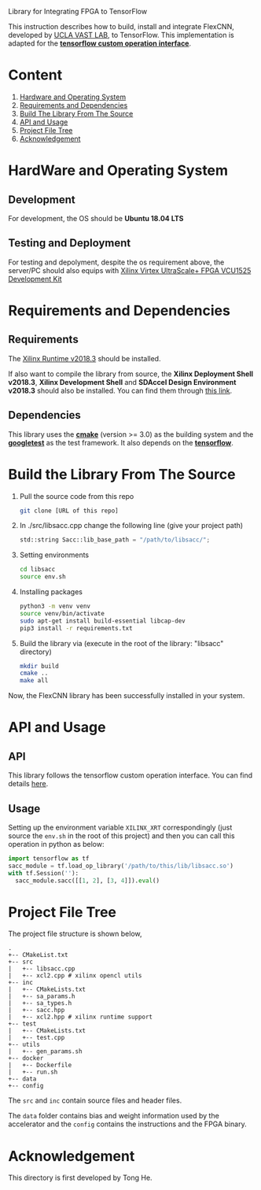 Library for Integrating FPGA to TensorFlow

This instruction describes how to build, install and integrate FlexCNN, developed by [UCLA VAST LAB](https://vast.cs.ucla.edu/), to TensorFlow. This implementation is adapted for the [**tensorflow custom operation interface**](https://www.tensorflow.org/guide/extend/op).

# Content
1. [Hardware and Operating System](#Hardware-and-Operating-System)
2. [Requirements and Dependencies](#Requirements-and-Dependencies)
3. [Build The Library From The Source](#Build-The-Library-From-The-Source)
4. [API and Usage](#API-And-Usage)
5. [Project File Tree](#Project-File-Tree)
6. [Acknowledgement](#Acknowledgement)

# HardWare and Operating System
## Development
For development, the OS should be **Ubuntu 18.04 LTS**
## Testing and Deployment 
For testing and depolyment, despite the os requirement above, the server/PC should also equips with [Xilinx Virtex UltraScale+ FPGA VCU1525 Development Kit](https://www.xilinx.com/products/boards-and-kits/vcu1525-a.html)



# Requirements and Dependencies

## Requirements
The [Xilinx Runtime v2018.3](https://www.xilinx.com/products/boards-and-kits/vcu1525-a.html#gettingStarted) should be installed.

If also want to compile the library from source, the **Xilinx Deployment Shell v2018.3**, **Xilinx Development Shell** and **SDAccel Design Environment v2018.3** should also be installed. You can find them through [this link](https://www.xilinx.com/products/boards-and-kits/vcu1525-a.html#gettingStarted).

## Dependencies
This library uses the [**cmake**](https://cmake.org/) (version >= 3.0) as the building system and the [**googletest**](https://github.com/google/googletest) as the test framework. It also depends on the [**tensorflow**](https://www.tensorflow.org/).


# Build the Library From The Source

1. Pull the source code from this repo
    ````bash
    git clone [URL of this repo]
    ````
2. In ./src/libsacc.cpp change the following line (give your project path)
    ````python
	std::string Sacc::lib_base_path = "/path/to/libsacc/";
	````
3. Setting environments
    ````bash
    cd libsacc
    source env.sh
    ````
4. Installing packages
	````bash
    python3 -m venv venv
	source venv/bin/activate
	sudo apt-get install build-essential libcap-dev
	pip3 install -r requirements.txt
    ````
5. Build the library via (execute in the root of the library: "libsacc" directory)
    ````bash
    mkdir build
    cmake ..
    make all
    ````
Now, the FlexCNN library has been successfully installed in your system.

# API and Usage
## API

This library follows the tensorflow custom operation interface. You can find details [here](https://www.tensorflow.org/guide/extend/op).

## Usage
Setting up the environment variable `XILINX_XRT` correspondingly (just source the `env.sh` in the root of this project) and then you can call this operation in python as below:

````python
import tensorflow as tf
sacc_module = tf.load_op_library('/path/to/this/lib/libsacc.so')
with tf.Session(''):
  sacc_module.sacc([[1, 2], [3, 4]]).eval()

````


# Project File Tree
The project file structure is shown below,
````
.
+-- CMakeList.txt
+-- src
|   +-- libsacc.cpp
|   +-- xcl2.cpp # xilinx opencl utils
+-- inc
|   +-- CMakeLists.txt
|   +-- sa_params.h
|   +-- sa_types.h
|   +-- sacc.hpp
|   +-- xcl2.hpp # xilinx runtime support
+-- test
|   +-- CMakeLists.txt
|   +-- test.cpp
+-- utils
|   +-- gen_params.sh
+-- docker
|   +-- Dockerfile 
|   +-- run.sh
+-- data
+-- config
````
The `src` and `inc` contain source files and header files.

The `data` folder contains bias and weight information used by the accelerator and the `config` contains the instructions and the FPGA binary. 

# Acknowledgement
This directory is first developed by Tong He. 
